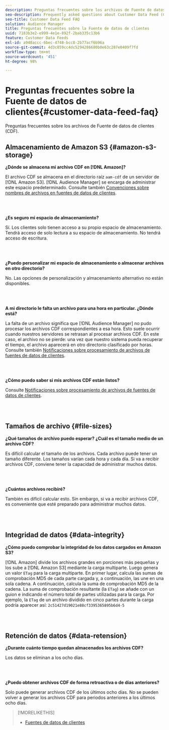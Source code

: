 ```yaml
---
description: Preguntas frecuentes sobre los archivos de Fuente de datos de clientes (CDF).
seo-description: Frequently asked questions about Customer Data Feed (CDF) files.
seo-title: Customer Data Feed FAQ
solution: Audience Manager
title: Preguntas frecuentes sobre la Fuente de datos de clientes
uuid: 7183b3e2-e999-4e1e-892f-2bab335c13b6
feature: Customer Data Feeds
exl-id: a948accc-6bec-4748-bcc8-2b77acf6b96a
source-git-commit: 4d3c859cc4dc5294286680b0e63c287e0409f7fd
workflow-type: tm+mt
source-wordcount: '451'
ht-degree: 98%

---
```


# Preguntas frecuentes sobre la Fuente de datos de clientes{#customer-data-feed-faq}

Preguntas frecuentes sobre los archivos de Fuente de datos de clientes (CDF).

## Almacenamiento de Amazon S3 {#amazon-s3-storage}

**¿Dónde se almacena mi archivo CDF en [!DNL Amazon]?**

El archivo CDF se almacena en el directorio raíz `aam-cdf` de un servidor de [!DNL Amazon S3]. [!DNL Audience Manager] se encarga de administrar este espacio predeterminado. Consulte también [Convenciones sobre nombres de archivos en fuentes de datos de clientes](../features/cdf-files.md#cdf-naming-conventions).

<br> 

**¿Es seguro mi espacio de almacenamiento?**

Sí. Los clientes solo tienen acceso a su propio espacio de almacenamiento. Tendrá acceso de solo lectura a su espacio de almacenamiento. No tendrá acceso de escritura.

<br> 

**¿Puedo personalizar mi espacio de almacenamiento o almacenar archivos en otro directorio?**

No. Las opciones de personalización y almacenamiento alternativo no están disponibles.

<br> 

**A mi directorio le falta un archivo para una hora en particular. ¿Dónde está?**

La falta de un archivo significa que [!DNL Audience Manager] no pudo procesar los archivos CDF correspondientes a esa hora. Esto suele ocurrir cuando nuestros servidores se retrasan al procesar archivos CDF. En este caso, el archivo no se pierde: una vez que nuestro sistema pueda recuperar el tiempo, el archivo aparecerá en otro directorio clasificado por horas. Consulte también [Notificaciones sobre procesamiento de archivos de fuentes de datos de clientes](../features/cdf-files.md#cdf-file-processing-notifications).

<br> 

**¿Cómo puedo saber si mis archivos CDF están listos?**

Consulte [Notificaciones sobre procesamiento de archivos de fuentes de datos de clientes](../features/cdf-files.md#cdf-file-processing-notifications).

<br> 

## Tamaños de archivo {#file-sizes}

**¿Qué tamaños de archivo puedo esperar? ¿Cuál es el tamaño medio de un archivo CDF?**

Es difícil calcular el tamaño de los archivos. Cada archivo puede tener un tamaño diferente. Los tamaños varían cada hora y cada día. Si va a recibir archivos CDF, conviene tener la capacidad de administrar muchos datos.

<br> 

**¿Cuántos archivos recibiré?**

También es difícil calcular esto. Sin embargo, si va a recibir archivos CDF, es conveniente que esté preparado para administrar muchos datos.

<br> 

## Integridad de datos {#data-integrity}

**¿Cómo puedo comprobar la integridad de los datos cargados en Amazon S3?**

[!DNL Amazon] divide los archivos grandes en porciones más pequeñas y los sube a [!DNL Amazon S3] mediante la carga multiparte. Luego genera un valor `ETag` para la carga multiparte. En primer lugar, calcula las sumas de comprobación MD5 de cada parte cargada y, a continuación, las une en una sola cadena. A continuación, calcula la suma de comprobación MD5 de la cadena. La suma de comprobación resultante (la `ETag`) se añade con un guion e indicando el número total de partes utilizadas para la carga. Por ejemplo, la `ETag` de un archivo dividido en cinco partes durante la carga podría aparecer así: `2c51427d19021e88cf3395365895b6d4-5`

<br> 

## Retención de datos {#data-retension}

**¿Durante cuánto tiempo quedan almacenados los archivos CDF?**

Los datos se eliminan a los ocho días.

<br> 

**¿Puedo obtener archivos CDF de forma retroactiva o de días anteriores?**

Solo puede generar archivos CDF de los últimos ocho días. No se pueden volver a generar los archivos CDF para periodos anteriores a los últimos ocho días.

>[!MORELIKETHIS]
>
>* [Fuentes de datos de clientes](../features/cdf-files.md)
